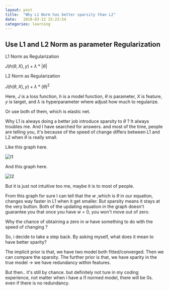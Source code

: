 ```yaml
---
layout: post
title:  "Why L1 Norm has better sparsity than L2"
date:   2018-03-22 15:23:54
categories: learning 
---
```


## Use L1 and L2 Norm as parameter Regularization

L1 Norm as Regularization

$J(h(\theta, X), y) + \lambda* |\theta|$

L2 Norm as Regularization

$J(h(\theta, X), y) +  \lambda* (\theta)^2$

Here, $J$ is a loss function, $h$ is a model function, $\theta$ is parameter, $X$ is feature, $y$ is target, and $\lambda$ is hyperparameter where adjust how much to regularize.

Or use both of them, which is elastic net.

Why L1 is always doing a better job introduce sparsity to $\theta$ ? It always troubles me. And I have searched for answers. and most of the time, people are telling you, it's because of the speed of change differs between L1 and L2 when $\theta$ is really small.

Like this graph here.

![l1](/misc/l1.png)

And this graph here.

![l2](/misc/l2.png)

But it is just not intuitive too me, maybe it is to most of people.

From this graph for sure I can tell that the $w$ ,which is $\theta$ in our equation, changes way faster in L1 when it get smaller. But sparsity means it stays at the very button. Both of the updating equation in the graph doesn't guarantee you that once you have $w$ = 0, you won't move out of zero.

Why the chance of obtaining a zero in $w$ have something to do with the speed of changing ? 

So, i decide to take a step back. By asking myself, what does it mean to have better sparity?

The implicit prior is that, we have two model both fitted/converged. Then we can compare the sparsity. The further prior is that, we have sparity in the true model -> we have redundancy within features. 

But then.. it's still by chance. but definitely not ture in my coding experience, not matter when i have a l1 normed model, there will be 0s. even if there is no redundancy. 



